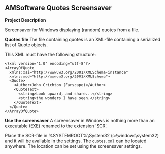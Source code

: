## AMSoftware Quotes Screensaver

**Project Description**

Screensaver for Windows displaying (random) quotes from a file.

**Quotes file**
The file containing quotes is an XML-file containing a serialized list of Quote objects.

This XML must have the following structure:

````
<?xml version="1.0" encoding="utf-8"?>
<ArrayOfQuote 
  xmlns:xsi="http://www.w3.org/2001/XMLSchema-instance" 
  xmlns:xsd="http://www.w3.org/2001/XMLSchema">
  <Quote>
    <Author>John Crichton (Farscape)</Author>
    <QuoteText>
      <string>Look upward, and share...</string>
      <string>the wonders I have seen.</string>
    </QuoteText>
  </Quote>
</ArrayOfQuote>
````

**Use the screensaver**
A screensaver in Windows is nothing more than an executable (EXE) renamed to the extension 'SCR'. 

Place the SCR-file in %SYSTEMROOT%\System32 (c:\windows\system32\) and it will be available in the settings. The ``quotes.xml`` can be located anywhere. The location can be set using the screensaver settings.

